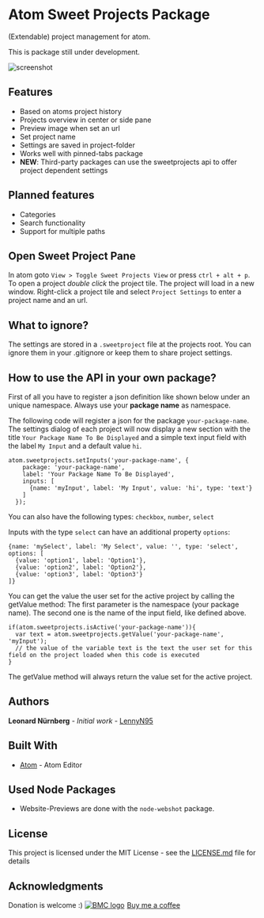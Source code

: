 # Atom Sweet Projects Package

(Extendable) project management for atom.

This is package still under development.

![screenshot](https://www.moontec.de/atomimages/sweetprojects_img01.png)

## Features

* Based on atoms project history
* Projects overview in center or side pane
* Preview image when set an url
* Set project name
* Settings are saved in project-folder
* Works well with pinned-tabs package
* **NEW**: Third-party packages can use the sweetprojects api to offer project dependent settings

## Planned features

* Categories
* Search functionality
* Support for multiple paths

## Open Sweet Project Pane

In atom goto `View > Toggle Sweet Projects View` or press `ctrl + alt + p`.
To open a project *double click* the project tile. The project will load in a new window.
Right-click a project tile and select `Project Settings` to enter a project name and an url.

## What to ignore?

The settings are stored in a `.sweetproject` file at the projects root.
You can ignore them in your .gitignore or keep them to share project settings.

## How to use the API in your own package?

First of all you have to register a json definition like shown below under an unique namespace.
Always use your **package name** as namespace.

The following code will register a json for the package `your-package-name`.
The settings dialog of each project will now display a new section with the title `Your Package Name To Be Displayed` and a simple text input field with the label `My Input` and a default value `hi`.

```
atom.sweetprojects.setInputs('your-package-name', {
    package: 'your-package-name',
    label: 'Your Package Name To Be Displayed',
    inputs: [
      {name: 'myInput', label: 'My Input', value: 'hi', type: 'text'}
    ]
  });
```

You can also have the following types: `checkbox`, `number`, `select`

Inputs with the type `select` can have an additional property `options`:
```
{name: 'mySelect', label: 'My Select', value: '', type: 'select', options: [
  {value: 'option1', label: 'Option1'},
  {value: 'option2', label: 'Option2'},
  {value: 'option3', label: 'Option3'}
]}
```

You can get the value the user set for the active project by calling the getValue method:
The first parameter is the namespace (your package name). The second one is the name of the input field, like defined above.
```
if(atom.sweetprojects.isActive('your-package-name')){
  var text = atom.sweetprojects.getValue('your-package-name', 'myInput');
  // the value of the variable text is the text the user set for this field on the project loaded when this code is executed
}
```
The getValue method will always return the value set for the active project.

## Authors

**Leonard Nürnberg** - *Initial work* - [LennyN95](https://github.com/LennyN95)

## Built With

* [Atom](https://atom.io/) - Atom Editor

## Used Node Packages

* Website-Previews are done with the `node-webshot` package.

## License

This project is licensed under the MIT License - see the [LICENSE.md](LICENSE.md) file for details

## Acknowledgments

Donation is welcome :)
<a class="bmc-button" href="https://www.buymeacoffee.com/5R7pfc9"><img src="https://www.buymeacoffee.com/assets/img/BMC-btn-logo.svg" alt="BMC logo"><span style="margin-left:5px">Buy me a coffee</span></a>
